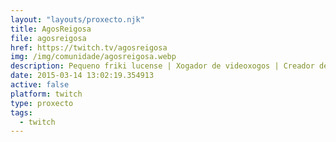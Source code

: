 ```yaml
---
layout: "layouts/proxecto.njk"
title: AgosReigosa
file: agosreigosa
href: https://twitch.tv/agosreigosa
img: /img/comunidade/agosreigosa.webp
description: Pequeno friki lucense | Xogador de videoxogos | Creador de contidos | Un ruxe ruxe sen fin
date: 2015-03-14 13:02:19.354913
active: false
platform: twitch
type: proxecto
tags:
  - twitch
---
```


